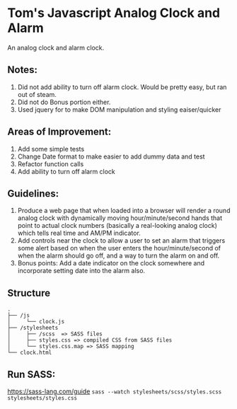 # Tom's Javascript Analog Clock and Alarm
An analog clock and alarm clock.

## Notes: 
1. Did not add ability to turn off alarm clock.  Would be pretty easy, but ran out of steam.
2. Did not do Bonus portion either.
3. Used jquery for to make DOM manipulation and styling eaiser/quicker

## Areas of Improvement:
1. Add some simple tests
2. Change Date format to make easier to add dummy data and test
3. Refactor function calls 
4. Add ability to turn off alarm clock

## Guidelines:
1. Produce a web page that when loaded into a browser will render a round analog clock with dynamically moving hour/minute/second hands that point to actual clock numbers (basically a real-looking analog clock) which tells real time and AM/PM indicator. 
2. Add controls near the clock to allow a user to set an alarm that triggers some alert based on when the user enters the hour/minute/second of when the alarm should go off, and a way to turn the alarm on and off. 
3.  Bonus points: Add a date indicator on the clock somewhere and incorporate setting date into the alarm also.

## Structure
    .
    ├── /js 
    │     └── clock.js
    ├── /stylesheets
    │     ├── /scss  => SASS files 
    │     ├── styles.css => compiled CSS from SASS files
    │     └── styles.css.map => SASS mapping
    └── clock.html

## Run SASS:
https://sass-lang.com/guide
`sass --watch stylesheets/scss/styles.scss stylesheets/styles.css`

